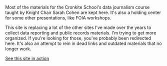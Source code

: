 Most of the materials for the Cronkite School's data journalism course taught by Knight Chair Sarah Cohen are kept here. It's also a holding center for some other presentations, like FOIA workshops.

This site is replacing a lot of the other sites I've made over the years to collect data reporting and public records materials. I'm trying to get more organized. If you're looking for those, you've probably been redirected here. It's also an attempt to rein in dead links and outdated materials that no longer work.

[See this site in action]("https://cronkitedata.github.io/cronkite-docs")
